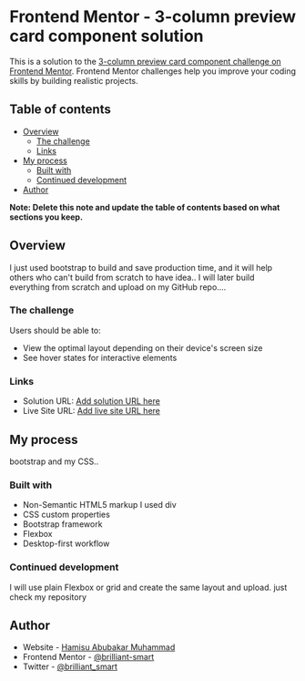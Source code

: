 # Frontend Mentor - 3-column preview card component solution

This is a solution to the [3-column preview card component challenge on Frontend Mentor](https://www.frontendmentor.io/challenges/3column-preview-card-component-pH92eAR2-). Frontend Mentor challenges help you improve your coding skills by building realistic projects.

## Table of contents

- [Overview](#overview)
  - [The challenge](#the-challenge)
  - [Links](#links)
- [My process](#my-process)
  - [Built with](#built-with)
  - [Continued development](#continued-development)
- [Author](#author)

**Note: Delete this note and update the table of contents based on what sections you keep.**

## Overview
I just used bootstrap to build and save production time, and it will help others who can't build from scratch to have idea..
I will later build everything from scratch and upload on my GitHub repo....
### The challenge

Users should be able to:

- View the optimal layout depending on their device's screen size
- See hover states for interactive elements

### Links

- Solution URL: [Add solution URL here](https://your-solution-url.com)
- Live Site URL: [Add live site URL here](https://your-live-site-url.com)

## My process
bootstrap and my CSS..
### Built with

- Non-Semantic HTML5 markup I used div
- CSS custom properties
- Bootstrap framework
- Flexbox
- Desktop-first workflow


### Continued development

I will use plain Flexbox or grid and create the same layout and upload. just check my repository

## Author

- Website - [Hamisu Abubakar Muhammad](https://github.com/brilliant-smart)
- Frontend Mentor - [@brilliant-smart](https://www.frontendmentor.io/profile/brilliant-smart)
- Twitter - [@brilliant_smart](https://twitter.com/brilliant_smart)
